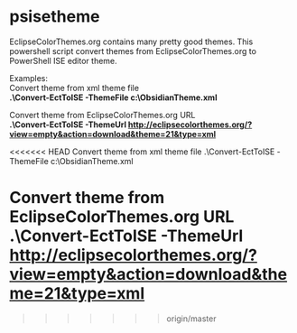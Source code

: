 psisetheme
==========
EclipseColorThemes.org contains many pretty good themes. This powershell script convert themes from EclipseColorThemes.org to PowerShell ISE editor theme.

Examples:  
Convert theme from xml theme file  
**.\Convert-EctToISE -ThemeFile c:\ObsidianTheme.xml**  

Convert theme from EclipseColorThemes.org URL  
**.\Convert-EctToISE -ThemeUrl http://eclipsecolorthemes.org/?view=empty&action=download&theme=21&type=xml**

<<<<<<< HEAD
Convert theme from xml theme file
.\Convert-EctToISE -ThemeFile c:\ObsidianTheme.xml 

Convert theme from EclipseColorThemes.org URL
.\Convert-EctToISE -ThemeUrl http://eclipsecolorthemes.org/?view=empty&action=download&theme=21&type=xml 
=======

>>>>>>> origin/master

